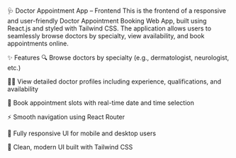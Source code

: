 🩺 Doctor Appointment App – Frontend
This is the frontend of a responsive and user-friendly Doctor Appointment Booking Web App, built using React.js and styled with Tailwind CSS. The application allows users to seamlessly browse doctors by specialty, view availability, and book appointments online.

✨ Features
🔍 Browse doctors by specialty (e.g., dermatologist, neurologist, etc.)

🧑‍⚕️ View detailed doctor profiles including experience, qualifications, and availability

📅 Book appointment slots with real-time date and time selection

⚡ Smooth navigation using React Router

📱 Fully responsive UI for mobile and desktop users

🎨 Clean, modern UI built with Tailwind CSS

